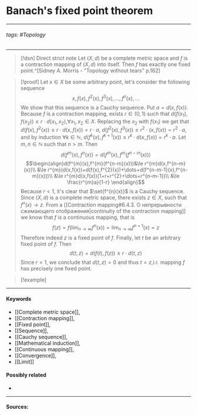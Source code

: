 # Banach's fixed point theorem
***
###### tags: #Topology 
***
>[!dsn] Direct strict note
>Let $(X,d)$ be a complete metric space and $f$ is a contraction mapping of $(X,d)$ into itself. Then $f$ has exactly one fixed point.^[Sidney A. Morris - "Topology without tears" p.162]

>[!proof]
>Let $x\in X$ be some arbitrary point, let's consider the following sequence
>$$x,f(x),f^{2}(x),f^{3}(x),\dots,f^{n}(x),\dots$$
>We show that this sequence is a Cauchy sequence. Put $a=d(x,f(x))$. Because $f$ is a contraction mapping, exists $r\in(0,1)$ such that $d(f(x_{1}),f(x_{2}))\le r\cdot d(x_{1},x_{2})$,$\forall x_{1},x_{2}\in X$. 
>Replacing the $x_{2}$ with $f(x_{1})$ we get that $d(f(x),f^{2}(x))\le r\cdot d(x,f(x))=r\cdot a$, $d(f^{2}(x),f^{3}(x))\le r^{2}\cdot(x,f(x))=r^{2}\cdot a$, and by induction $\forall k\in\mathbb{N}$, $d(f^{k}(x),f^{k+1}(x))\le r^{k}\cdot d(x,f(x))=r^{k}\cdot a$.
>Let $m,n\in\mathbb{N}$ such that $n>m$. Then
>$$d(f^{m}(x),f^{n}(x))=d(f^{m}(x),f^{m}(f^{n-m}(x)))$$
>$$\begin{align}d(f^{m}(x),f^{m}(f^{n-m}(x)))&\le r^{m}d(x,f^{n-m}(x))\\ &\le r^{m}(d(x,f(x))+d(f(x),f^{2}(x))+\dots+d(f^{n-m-1}(x),f^{n-m}(x)))\\ &\le r^{m}d(x,f(x))(1+r+r^{2}+\dots+r^{n-m-1})\\ &\le \frac{r^{m}a}{1-r} \end{align}$$
>Because $r<1$, it's clear that $\set{f^{n}(x)}$ is a Cauchy sequence. Since $(X,d)$ is a complete metric space, there exists $z\in X$, such that $f^{n}(x)\to z$.
>From a [[Contraction mapping#6.4.3. О непрерывности сжимающего отображения|continuity of the contraction mapping]] we know that $f$ is a continuous mapping, that is
>$$f(z)=f\left(\lim_{n\to\infty}f^{n}(x)\right)=\lim_{n\to\infty}f^{n+1}(x)=z$$
>Therefore indeed $z$ is a fixed point of $f$.
>Finally, let $t$ be an arbitrary fixed point of $f$. Then
>$$d(t,z)=d(f(t),f(z))\le r\cdot d(t,z)$$
>Since $r<1$, we conclude that $d(t,z)=0$ and thus $t=z$,i.r. mapping $f$ has precisely one fixed point.

>[!example] 
>
***
#### Keywords
- [[Complete metric space]],
- [[Contraction mapping]],
- [[Fixed point]],
- [[Sequence]],
- [[Cauchy sequence]],
- [[Mathematical induction]],
- [[Continuous mapping]],
- [[Convergence]],
- [[Limit]]
#### Possibly related
- 
***
#### Sources: